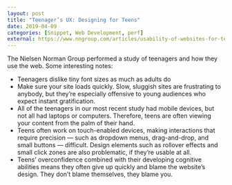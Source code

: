 ```yaml
---
layout: post
title: "Teenager’s UX: Designing for Teens"
date: 2019-04-09
categories: [Snippet, Web Development, perf]
external: https://www.nngroup.com/articles/usability-of-websites-for-teenagers/
---
```

The Nielsen Norman Group performed a study of teenagers and how they use the web. Some interesting notes:

- Teenagers dislike tiny font sizes as much as adults do
- Make sure your site loads quickly. Slow, sluggish sites are frustrating to anybody, but they’re especially offensive to young audiences who expect instant gratification.
- All of the teenagers in our most recent study had mobile devices, but not all had laptops or computers. Therefore, teens are often viewing your content from the palm of their hand.
- Teens often work on touch-enabled devices, making interactions that require precision — such as dropdown menus, drag-and-drop, and small buttons — difficult. Design elements such as rollover effects and small click zones are also problematic, if they’re usable at all.
- Teens’ overconfidence combined with their developing cognitive abilities means they often give up quickly and blame the website’s design. They don’t blame themselves, they blame you.
